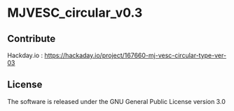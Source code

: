 # MJVESC_circular_v0.3

## Contribute
Hackday.io : https://hackaday.io/project/167660-mj-vesc-circular-type-ver-03

## License
The software is released under the GNU General Public License version 3.0
